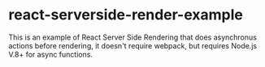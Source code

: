 # react-serverside-render-example
This is an example of React Server Side Rendering that does asynchronus actions before rendering, it doesn't require webpack, but requires Node.js V.8+ for async functions.
